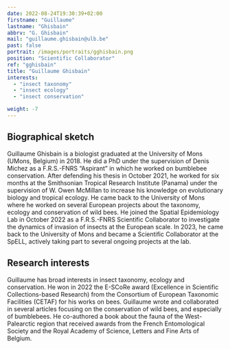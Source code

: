 ```yaml
---
date: 2022-08-24T19:30:39+02:00
firstname: "Guillaume"
lastname: "Ghisbain"
abbrv: "G. Ghisbain"
mail: "guillaume.ghisbain@ulb.be"
past: false
portrait: /images/portraits/gghisbain.png
position: "Scientific Collaborator"
ref: "gghisbain"
title: "Guillaume Ghisbain"
interests:
  - "insect taxonomy"
  - "insect ecology"
  - "insect conservation"

weight: -7
---
```


## Biographical sketch

Guillaume Ghisbain is a biologist graduated at the University of Mons (UMons, Belgium) in 2018. He did a PhD under the supervision of Denis Michez as a F.R.S.-FNRS “Aspirant” in which he worked on bumblebee conservation. After defending his thesis in October 2021, he worked for six months at the Smithsonian Tropical Research Institute (Panama) under the supervision of W. Owen McMillan to increase his knowledge on evolutionary biology and tropical ecology. He came back to the University of Mons where he worked on several European projects about the taxonomy, ecology and conservation of wild bees. He joined the Spatial Epidemiology Lab in October 2022 as a F.R.S.-FNRS Scientific Collaborator to investigate the dynamics of invasion of insects at the European scale. In 2023, he came back to the University of Mons and became a Scientific Collaborator at the SpELL, actively taking part to several ongoing projects at the lab.

## Research interests

Guillaume has broad interests in insect taxonomy, ecology and conservation. He won in 2022 the E-SCoRe award (Excellence in Scientific Collections-based Research) from the Consortium of European Taxonomic Facilities (CETAF) for his works on bees. Guillaume wrote and collaborated in several articles focusing on the conservation of wild bees, and especially of bumblebees. He co-authored a book about the fauna of the West-Palearctic region that received awards from the French Entomological Society and the Royal Academy of Science, Letters and Fine Arts of Belgium.
